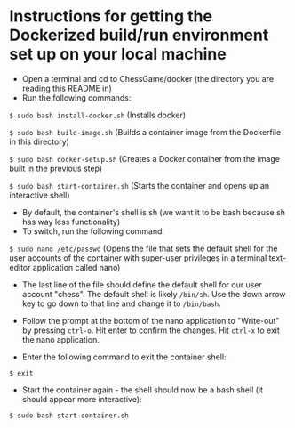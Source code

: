 # Instructions for getting the Dockerized build/run environment set up on your local machine

- Open a terminal and cd to ChessGame/docker (the directory you are reading this README in)
- Run the following commands:

`$ sudo bash install-docker.sh` (Installs docker)

`$ sudo bash build-image.sh` (Builds a container image from the Dockerfile in this directory)

`$ sudo bash docker-setup.sh` (Creates a Docker container from the image built in the previous step)

`$ sudo bash start-container.sh` (Starts the container and opens up an interactive shell)


- By default, the container's shell is sh (we want it to be bash because sh has way less functionality)
- To switch, run the following command:

`$ sudo nano /etc/passwd` (Opens the file that sets the default shell for the user accounts of the container with super-user privileges in a terminal text-editor application called nano)

- The last line of the file should define the default shell for our user account "chess". The default shell is likely `/bin/sh`. Use the down arrow key to go down to that line and change it to `/bin/bash`.

- Follow the prompt at the bottom of the nano application to "Write-out" by pressing `ctrl-o`. Hit enter to confirm the changes. Hit `ctrl-x` to exit the nano application.
- Enter the following command to exit the container shell:

`$ exit`

- Start the container again - the shell should now be a bash shell (it should appear more interactive):

`$ sudo bash start-container.sh`
